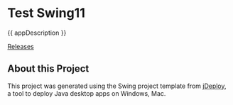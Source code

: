 # Test Swing11

{{ appDescription }}

[Releases](https://github.com/shannah/test-swing11/releases)

## About this Project

This project was generated using the Swing project template from [jDeploy](https://www.jdeploy.com), a tool to deploy Java desktop apps on Windows, Mac.